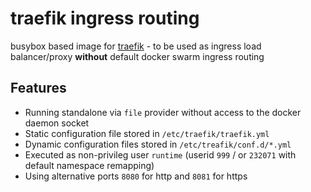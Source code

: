 traefik ingress routing
================================

busybox based image for [traefik](https://traefik.io/) - to be used as ingress load balancer/proxy **without** default docker swarm ingress routing

Features
---------------

* Running standalone via `file` provider without access to the docker daemon socket
* Static configuration file stored in `/etc/traefik/traefik.yml`
* Dynamic configuration files stored in `/etc/treafik/conf.d/*.yml`
* Executed as non-privileg user `runtime` (userid `999` / or `232071` with default namespace remapping)
* Using alternative ports `8080` for http and `8081` for https